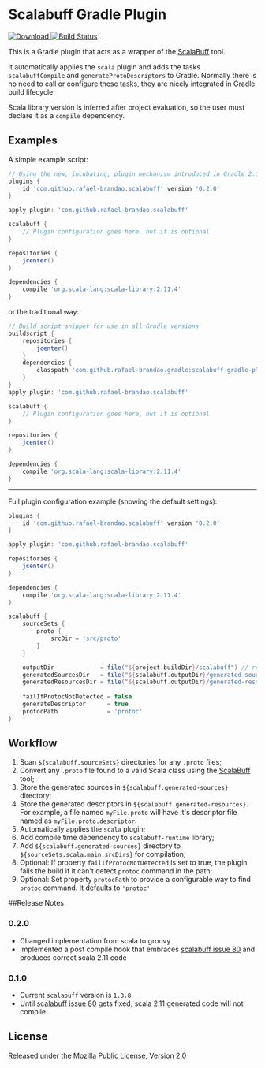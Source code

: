 # Scalabuff Gradle Plugin

[ ![Download](https://api.bintray.com/packages/rafael-brandao/maven/scalabuff-gradle-plugin/images/download.svg) ](https://bintray.com/rafael-brandao/maven/scalabuff-gradle-plugin/_latestVersion) [![Build Status](https://travis-ci.org/rafael-brandao/scalabuff-gradle-plugin.svg?branch=master)](https://travis-ci.org/rafael-brandao/scalabuff-gradle-plugin)

This is a Gradle plugin that acts as a wrapper of the [ScalaBuff](https://github.com/SandroGrzicic/ScalaBuff) tool.

It automatically applies the `scala` plugin and adds the tasks `scalabuffCompile` and `generateProtoDescriptors` to Gradle. Normally there is no need to call or configure these tasks, they are nicely integrated in Gradle build lifecycle.

Scala library version is inferred after project evaluation, so the user must declare it as a `compile` dependency.


## Examples

A simple example script:

```groovy
// Using the new, incubating, plugin mechanism introduced in Gradle 2.1
plugins {
    id 'com.github.rafael-brandao.scalabuff' version '0.2.0'
}

apply plugin: 'com.github.rafael-brandao.scalabuff'

scalabuff {
    // Plugin configuration goes here, but it is optional
}

repositories {
    jcenter()
}

dependencies {
    compile 'org.scala-lang:scala-library:2.11.4'
}
```

or the traditional way:

```groovy
// Build script snippet for use in all Gradle versions
buildscript {
    repositories {
        jcenter()
    }
    dependencies {
        classpath 'com.github.rafael-brandao.gradle:scalabuff-gradle-plugin:0.2.0'
    }
}
apply plugin: 'com.github.rafael-brandao.scalabuff'

scalabuff {
    // Plugin configuration goes here, but it is optional
}

repositories {
    jcenter()
}

dependencies {
    compile 'org.scala-lang:scala-library:2.11.4'
}
```


----------


Full plugin configuration example (showing the default settings):

```groovy
plugins {
    id 'com.github.rafael-brandao.scalabuff' version '0.2.0'
}

apply plugin: 'com.github.rafael-brandao.scalabuff'

repositories {
    jcenter()
}

dependencies {
    compile 'org.scala-lang:scala-library:2.11.4'
}

scalabuff {
	sourceSets {
        proto {
            srcDir = 'src/proto'
        }
    }

    outputDir             = file("${project.buildDir}/scalabuff") // read-only                             
    generatedSourcesDir   = file("${scalabuff.outputDir}/generated-sources") // read-only
    generatedResourcesDir = file("${scalabuff.outputDir}/generated-resources") // read-only
	
    failIfProtocNotDetected = false
    generateDescriptor      = true
    protocPath              = 'protoc'
}
```


## Workflow

 1.  Scan `${scalabuff.sourceSets}` directories for any `.proto` files;
 2. Convert any `.proto` file found to a valid Scala class using the [ScalaBuff](https://github.com/SandroGrzicic/ScalaBuff) tool;
 3. Store the generated sources in `${scalabuff.generated-sources}`  directory;
 4. Store the generated descriptors in `${scalabuff.generated-resources}`. For example, a file named `myFile.proto` will have it's descriptor file named as `myFile.proto.descriptor`.
 5. Automatically applies the `scala` plugin;
 6. Add compile time dependency to `scalabuff-runtime` library;
 7. Add `${scalabuff.generated-sources}`  directory to `${sourceSets.scala.main.srcDirs}` for compilation;
 8. Optional: If property  `failIfProtocNotDetected` is set to true, the plugin fails the build if it can't detect `protoc` command in the path;
 9. Optional: Set property `protocPath` to provide a configurable way to find `protoc` command. It defaults to `'protoc'`

##Release Notes

### 0.2.0
- Changed implementation from scala to groovy
- Implemented a post compile hook that embraces [scalabuff issue 80](https://github.com/SandroGrzicic/ScalaBuff/issues/80) and produces correct scala 2.11 code

### 0.1.0
 - Current `scalabuff` version is  `1.3.8` 
 - Until [scalabuff issue 80](https://github.com/SandroGrzicic/ScalaBuff/issues/80) gets fixed, scala 2.11 generated code will not compile


## License
Released under the [Mozilla Public License, Version 2.0](https://www.mozilla.org/MPL/2.0/)
